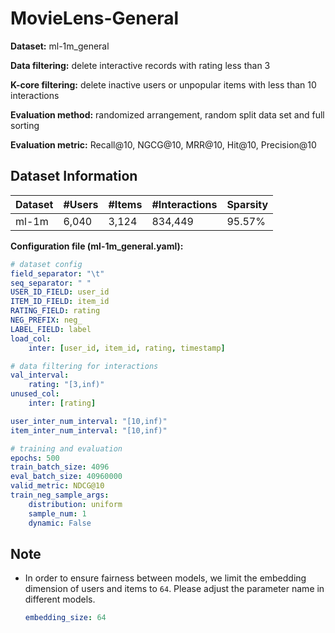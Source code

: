 # MovieLens-General

**Dataset:** ml-1m_general

**Data filtering:** delete interactive records with rating less than 3

**K-core filtering:** delete inactive users or unpopular items with less than 10 interactions

**Evaluation method:** randomized arrangement, random split data set and full sorting

**Evaluation metric:** Recall@10, NGCG@10, MRR@10, Hit@10, Precision@10

## Dataset Information

| Dataset | #Users | #Items | #Interactions | Sparsity |
| ------- | ------ | ------ | ------------- | -------- |
| ml-1m   | 6,040  | 3,124  | 834,449       | 95.57%   |

**Configuration file (ml-1m_general.yaml):**

```yaml
# dataset config
field_separator: "\t"
seq_separator: " "
USER_ID_FIELD: user_id
ITEM_ID_FIELD: item_id
RATING_FIELD: rating
NEG_PREFIX: neg_
LABEL_FIELD: label
load_col:
    inter: [user_id, item_id, rating, timestamp]

# data filtering for interactions
val_interval:
    rating: "[3,inf)"    
unused_col: 
    inter: [rating]

user_inter_num_interval: "[10,inf)"
item_inter_num_interval: "[10,inf)"

# training and evaluation
epochs: 500
train_batch_size: 4096
eval_batch_size: 40960000
valid_metric: NDCG@10
train_neg_sample_args:
    distribution: uniform
    sample_num: 1
    dynamic: False
```

## Note

- In order to ensure fairness between models, we limit the embedding dimension of users and items to `64`. Please adjust the parameter name in different models.

  ```yaml
  embedding_size: 64 
  ```
